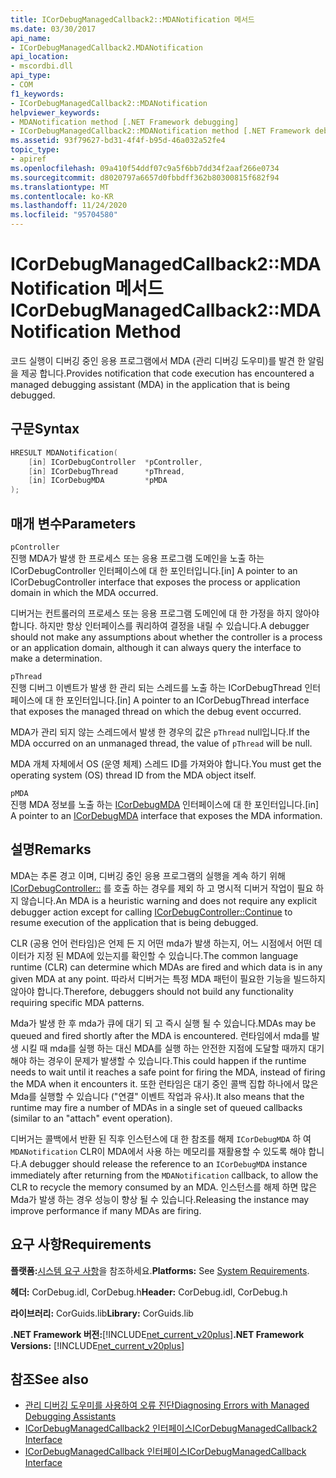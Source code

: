 ```yaml
---
title: ICorDebugManagedCallback2::MDANotification 메서드
ms.date: 03/30/2017
api_name:
- ICorDebugManagedCallback2.MDANotification
api_location:
- mscordbi.dll
api_type:
- COM
f1_keywords:
- ICorDebugManagedCallback2::MDANotification
helpviewer_keywords:
- MDANotification method [.NET Framework debugging]
- ICorDebugManagedCallback2::MDANotification method [.NET Framework debugging]
ms.assetid: 93f79627-bd31-4f4f-b95d-46a032a52fe4
topic_type:
- apiref
ms.openlocfilehash: 09a410f54ddf07c9a5f6bb7dd34f2aaf266e0734
ms.sourcegitcommit: d8020797a6657d0fbbdff362b80300815f682f94
ms.translationtype: MT
ms.contentlocale: ko-KR
ms.lasthandoff: 11/24/2020
ms.locfileid: "95704580"
---
```

# <a name="icordebugmanagedcallback2mdanotification-method"></a><span data-ttu-id="70d14-102">ICorDebugManagedCallback2::MDANotification 메서드</span><span class="sxs-lookup"><span data-stu-id="70d14-102">ICorDebugManagedCallback2::MDANotification Method</span></span>

<span data-ttu-id="70d14-103">코드 실행이 디버깅 중인 응용 프로그램에서 MDA (관리 디버깅 도우미)를 발견 한 알림을 제공 합니다.</span><span class="sxs-lookup"><span data-stu-id="70d14-103">Provides notification that code execution has encountered a managed debugging assistant (MDA) in the application that is being debugged.</span></span>  
  
## <a name="syntax"></a><span data-ttu-id="70d14-104">구문</span><span class="sxs-lookup"><span data-stu-id="70d14-104">Syntax</span></span>  
  
```cpp  
HRESULT MDANotification(  
    [in] ICorDebugController  *pController,  
    [in] ICorDebugThread      *pThread,  
    [in] ICorDebugMDA         *pMDA  
);  
```  
  
## <a name="parameters"></a><span data-ttu-id="70d14-105">매개 변수</span><span class="sxs-lookup"><span data-stu-id="70d14-105">Parameters</span></span>  

 `pController`  
 <span data-ttu-id="70d14-106">진행 MDA가 발생 한 프로세스 또는 응용 프로그램 도메인을 노출 하는 ICorDebugController 인터페이스에 대 한 포인터입니다.</span><span class="sxs-lookup"><span data-stu-id="70d14-106">[in] A pointer to an ICorDebugController interface that exposes the process or application domain in which the MDA occurred.</span></span>  
  
 <span data-ttu-id="70d14-107">디버거는 컨트롤러의 프로세스 또는 응용 프로그램 도메인에 대 한 가정을 하지 않아야 합니다. 하지만 항상 인터페이스를 쿼리하여 결정을 내릴 수 있습니다.</span><span class="sxs-lookup"><span data-stu-id="70d14-107">A debugger should not make any assumptions about whether the controller is a process or an application domain, although it can always query the interface to make a determination.</span></span>  
  
 `pThread`  
 <span data-ttu-id="70d14-108">진행 디버그 이벤트가 발생 한 관리 되는 스레드를 노출 하는 ICorDebugThread 인터페이스에 대 한 포인터입니다.</span><span class="sxs-lookup"><span data-stu-id="70d14-108">[in] A pointer to an ICorDebugThread interface that exposes the managed thread on which the debug event occurred.</span></span>  
  
 <span data-ttu-id="70d14-109">MDA가 관리 되지 않는 스레드에서 발생 한 경우의 값은 `pThread` null입니다.</span><span class="sxs-lookup"><span data-stu-id="70d14-109">If the MDA occurred on an unmanaged thread, the value of `pThread` will be null.</span></span>  
  
 <span data-ttu-id="70d14-110">MDA 개체 자체에서 OS (운영 체제) 스레드 ID를 가져와야 합니다.</span><span class="sxs-lookup"><span data-stu-id="70d14-110">You must get the operating system (OS) thread ID from the MDA object itself.</span></span>  
  
 `pMDA`  
 <span data-ttu-id="70d14-111">진행 MDA 정보를 노출 하는 [ICorDebugMDA](icordebugmda-interface.md) 인터페이스에 대 한 포인터입니다.</span><span class="sxs-lookup"><span data-stu-id="70d14-111">[in] A pointer to an [ICorDebugMDA](icordebugmda-interface.md) interface that exposes the MDA information.</span></span>  
  
## <a name="remarks"></a><span data-ttu-id="70d14-112">설명</span><span class="sxs-lookup"><span data-stu-id="70d14-112">Remarks</span></span>  

 <span data-ttu-id="70d14-113">MDA는 추론 경고 이며, 디버깅 중인 응용 프로그램의 실행을 계속 하기 위해 [ICorDebugController::](icordebugcontroller-continue-method.md) 를 호출 하는 경우를 제외 하 고 명시적 디버거 작업이 필요 하지 않습니다.</span><span class="sxs-lookup"><span data-stu-id="70d14-113">An MDA is a heuristic warning and does not require any explicit debugger action except for calling [ICorDebugController::Continue](icordebugcontroller-continue-method.md) to resume execution of the application that is being debugged.</span></span>  
  
 <span data-ttu-id="70d14-114">CLR (공용 언어 런타임)은 언제 든 지 어떤 mda가 발생 하는지, 어느 시점에서 어떤 데이터가 지정 된 MDA에 있는지를 확인할 수 있습니다.</span><span class="sxs-lookup"><span data-stu-id="70d14-114">The common language runtime (CLR) can determine which MDAs are fired and which data is in any given MDA at any point.</span></span> <span data-ttu-id="70d14-115">따라서 디버거는 특정 MDA 패턴이 필요한 기능을 빌드하지 않아야 합니다.</span><span class="sxs-lookup"><span data-stu-id="70d14-115">Therefore, debuggers should not build any functionality requiring specific MDA patterns.</span></span>  
  
 <span data-ttu-id="70d14-116">Mda가 발생 한 후 mda가 큐에 대기 되 고 즉시 실행 될 수 있습니다.</span><span class="sxs-lookup"><span data-stu-id="70d14-116">MDAs may be queued and fired shortly after the MDA is encountered.</span></span> <span data-ttu-id="70d14-117">런타임에서 mda를 발생 시킬 때 mda를 실행 하는 대신 MDA를 실행 하는 안전한 지점에 도달할 때까지 대기 해야 하는 경우이 문제가 발생할 수 있습니다.</span><span class="sxs-lookup"><span data-stu-id="70d14-117">This could happen if the runtime needs to wait until it reaches a safe point for firing the MDA, instead of firing the MDA when it encounters it.</span></span> <span data-ttu-id="70d14-118">또한 런타임은 대기 중인 콜백 집합 하나에서 많은 Mda를 실행할 수 있습니다 ("연결" 이벤트 작업과 유사).</span><span class="sxs-lookup"><span data-stu-id="70d14-118">It also means that the runtime may fire a number of MDAs in a single set of queued callbacks (similar to an "attach" event operation).</span></span>  
  
 <span data-ttu-id="70d14-119">디버거는 콜백에서 반환 된 직후 인스턴스에 대 한 참조를 해제 `ICorDebugMDA` 하 여 `MDANotification` CLR이 MDA에서 사용 하는 메모리를 재활용할 수 있도록 해야 합니다.</span><span class="sxs-lookup"><span data-stu-id="70d14-119">A debugger should release the reference to an `ICorDebugMDA` instance immediately after returning from the `MDANotification` callback, to allow the CLR to recycle the memory consumed by an MDA.</span></span> <span data-ttu-id="70d14-120">인스턴스를 해제 하면 많은 Mda가 발생 하는 경우 성능이 향상 될 수 있습니다.</span><span class="sxs-lookup"><span data-stu-id="70d14-120">Releasing the instance may improve performance if many MDAs are firing.</span></span>  
  
## <a name="requirements"></a><span data-ttu-id="70d14-121">요구 사항</span><span class="sxs-lookup"><span data-stu-id="70d14-121">Requirements</span></span>  

 <span data-ttu-id="70d14-122">**플랫폼:**[시스템 요구 사항](../../get-started/system-requirements.md)을 참조하세요.</span><span class="sxs-lookup"><span data-stu-id="70d14-122">**Platforms:** See [System Requirements](../../get-started/system-requirements.md).</span></span>  
  
 <span data-ttu-id="70d14-123">**헤더:** CorDebug.idl, CorDebug.h</span><span class="sxs-lookup"><span data-stu-id="70d14-123">**Header:** CorDebug.idl, CorDebug.h</span></span>  
  
 <span data-ttu-id="70d14-124">**라이브러리:** CorGuids.lib</span><span class="sxs-lookup"><span data-stu-id="70d14-124">**Library:** CorGuids.lib</span></span>  
  
 <span data-ttu-id="70d14-125">**.NET Framework 버전:**[!INCLUDE[net_current_v20plus](../../../../includes/net-current-v20plus-md.md)]</span><span class="sxs-lookup"><span data-stu-id="70d14-125">**.NET Framework Versions:** [!INCLUDE[net_current_v20plus](../../../../includes/net-current-v20plus-md.md)]</span></span>  
  
## <a name="see-also"></a><span data-ttu-id="70d14-126">참조</span><span class="sxs-lookup"><span data-stu-id="70d14-126">See also</span></span>

- [<span data-ttu-id="70d14-127">관리 디버깅 도우미를 사용하여 오류 진단</span><span class="sxs-lookup"><span data-stu-id="70d14-127">Diagnosing Errors with Managed Debugging Assistants</span></span>](../../debug-trace-profile/diagnosing-errors-with-managed-debugging-assistants.md)
- [<span data-ttu-id="70d14-128">ICorDebugManagedCallback2 인터페이스</span><span class="sxs-lookup"><span data-stu-id="70d14-128">ICorDebugManagedCallback2 Interface</span></span>](icordebugmanagedcallback2-interface.md)
- [<span data-ttu-id="70d14-129">ICorDebugManagedCallback 인터페이스</span><span class="sxs-lookup"><span data-stu-id="70d14-129">ICorDebugManagedCallback Interface</span></span>](icordebugmanagedcallback-interface.md)
